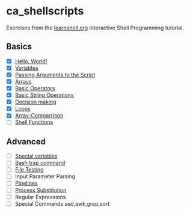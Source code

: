 # ca_shellscripts

Exercises from the [learnshell.org](https://learnshell.org/) interactive Shell Programming tutorial.

## Basics
- [x] [Hello, World!](./Hello.sh)
- [x] [Variables](./Variables.sh)
- [x] [Passing Arguments to the Script](./Arguments.sh)
- [x] [Arrays](./Arrays.sh)
- [x] [Basic Operators](./Operators.sh)
- [x] [Basic String Operations](./String.sh)
- [x] [Decision making](./Decision_Making.sh)
- [x] [Loops](./Loops.sh)
- [x] [Array-Comparrison](./Array-Comparrison.sh)
- [ ] [Shell Functions](./Functions.sh)

## Advanced
- [ ] [Special variables](./Special_Variables.sh)
- [ ] [Bash trap command](./trap.sh)
- [ ] [File Testing](./File_Testing.sh)
- [ ] Input Parameter Parsing
- [ ] [Pipelines](./Pipelines.sh)
- [ ] [Process Substitution](./Process_Substitution.sh)
- [ ] Regular Expressions
- [ ] Special Commands sed,awk,grep,sort

